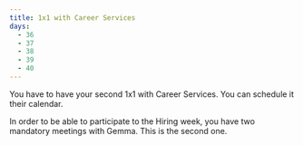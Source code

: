 ```yaml
---
title: 1x1 with Career Services
days:
  - 36
  - 37
  - 38
  - 39
  - 40
---
```



You have to have your second 1x1 with Career Services. You can schedule it their calendar.

In order to be able to participate to the Hiring week, you have two mandatory meetings with Gemma. This is the second one.
